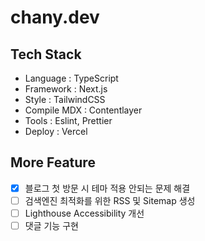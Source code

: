 # chany.dev

## Tech Stack

- Language : TypeScript
- Framework : Next.js
- Style : TailwindCSS
- Compile MDX : Contentlayer
- Tools : Eslint, Prettier
- Deploy : Vercel

## More Feature

- [x] 블로그 첫 방문 시 테마 적용 안되는 문제 해결
- [ ] 검색엔진 최적화를 위한 RSS 및 Sitemap 생성
- [ ] Lighthouse Accessibility 개선
- [ ] 댓글 기능 구현
